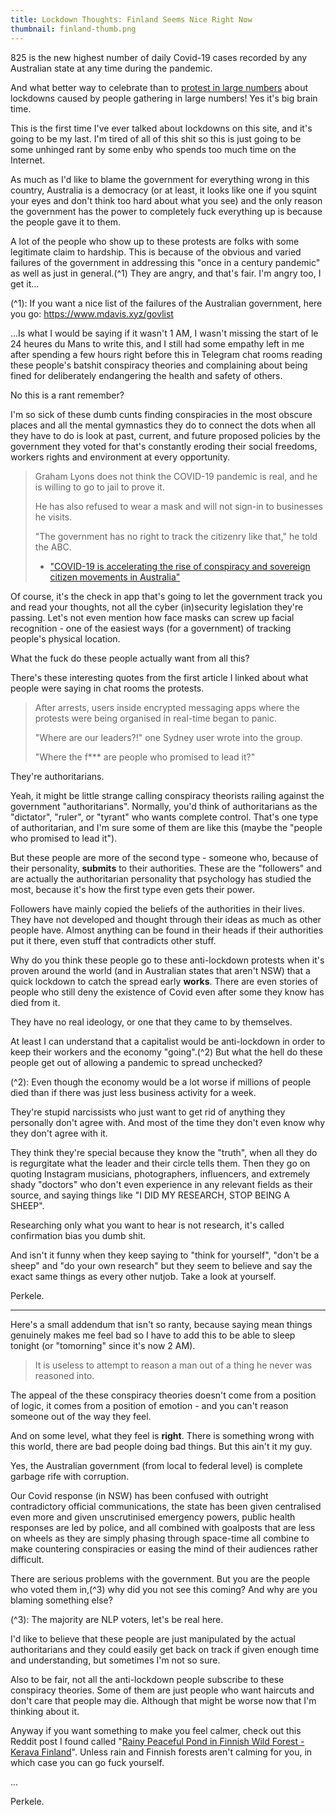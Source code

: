 ```yaml
---
title: Lockdown Thoughts: Finland Seems Nice Right Now
thumbnail: finland-thumb.png
---
```


825 is the new highest number of daily Covid-19 cases recorded by any Australian state at any time during the pandemic.

And what better way to celebrate than to [protest in large numbers](https://www.abc.net.au/news/2021-08-21/nsw-police-arrest-47-issue-260-penalties-anti-lockdown-protest-/100396384) about lockdowns caused by people gathering in large numbers! Yes it's big brain time.

This is the first time I've ever talked about lockdowns on this site, and it's going to be my last. I'm tired of all of this shit so this is just going to be some unhinged rant by some enby who spends too much time on the Internet.

As much as I'd like to blame the government for everything wrong in this country, Australia is a democracy (or at least, it looks like one if you squint your eyes and don't think too hard about what you see) and the only reason the government has the power to completely fuck everything up is because the people gave it to them.

A lot of the people who show up to these protests are folks with some legitimate claim to hardship. This is because of the obvious and varied failures of the government in addressing this "once in a century pandemic" as well as just in general.(^1) They are angry, and that's fair. I'm angry too, I get it...

(^1): If you want a nice list of the failures of the Australian government, here you go: https://www.mdavis.xyz/govlist

...Is what I would be saying if it wasn't 1 AM, I wasn't missing the start of le 24 heures du Mans to write this, and I still had some empathy left in me after spending a few hours right before this in Telegram chat rooms reading these people's batshit conspiracy theories and complaining about being fined for deliberately endangering the health and safety of others.

No this is a rant remember?

I'm so sick of these dumb cunts finding conspiracies in the most obscure places and all the mental gymnastics they do to connect the dots when all they have to do is look at past, current, and future proposed policies by the government they voted for that's constantly eroding their social freedoms, workers rights and environment at every opportunity.

> Graham Lyons does not think the COVID-19 pandemic is real, and he is willing to go to jail to prove it.
>
> He has also refused to wear a mask and will not sign-in to businesses he visits.
>
> "The government has no right to track the citizenry like that," he told the ABC.
>
> * ["COVID-19 is accelerating the rise of conspiracy and sovereign citizen movements in Australia"](https://www.abc.net.au/news/2021-08-21/covid-19-accelerating-rise-of-conspiracy-movements-in-australia/100393666)

Of course, it's the check in app that's going to let the government track you and read your thoughts, not all the cyber (in)security legislation they're passing. Let's not even mention how face masks can screw up facial recognition - one of the easiest ways (for a government) of tracking people's physical location.

What the fuck do these people actually want from all this?

There's these interesting quotes from the first article I linked about what people were saying in chat rooms the protests.

> After arrests, users inside encrypted messaging apps where the protests were being organised in real-time began to panic.
>
> "Where are our leaders?!" one Sydney user wrote into the group.
>
> "Where the f\*\*\* are people who promised to lead it?"

They're authoritarians.

Yeah, it might be little strange calling conspiracy theorists railing against the government "authoritarians". Normally, you'd think of authoritarians as the "dictator", "ruler", or "tyrant" who wants complete control. That's one type of authoritarian, and I'm sure some of them are like this (maybe the "people who promised to lead it").

But these people are more of the second type - someone who, because of their personality, **submits** to their authorities. These are the "followers" and are actually the authoritarian personality that psychology has studied the most, because it's how the first type even gets their power.

Followers have mainly copied the beliefs of the authorities in their lives. They have not developed and thought through their ideas as much as other people have. Almost anything can be found in their heads if their authorities put it there, even stuff that contradicts other stuff.

Why do you think these people go to these anti-lockdown protests when it's proven around the world (and in Australian states that aren't NSW) that a quick lockdown to catch the spread early **works**. There are even stories of people who still deny the existence of Covid even after some they know has died from it.

They have no real ideology, or one that they came to by themselves.

At least I can understand that a capitalist would be anti-lockdown in order to keep their workers and the economy "going".(^2) But what the hell do these people get out of allowing a pandemic to spread unchecked?

(^2): Even though the economy would be a lot worse if millions of people died than if there was just less business activity for a week.

They're stupid narcissists who just want to get rid of anything they personally don't agree with. And most of the time they don't even know why they don't agree with it.

They think they're special because they know the "truth", when all they do is regurgitate what the leader and their circle tells them. Then they go on quoting Instagram musicians, photographers, influencers, and extremely shady "doctors" who don't even experience in any relevant fields as their source, and saying things like "I DID MY RESEARCH, STOP BEING A SHEEP".

Researching only what you want to hear is not research, it's called confirmation bias you dumb shit.

And isn't it funny when they keep saying to "think for yourself", "don't be a sheep" and "do your own research" but they seem to believe and say the exact same things as every other nutjob. Take a look at yourself.

Perkele.

---

Here's a small addendum that isn't so ranty, because saying mean things genuinely makes me feel bad so I have to add this to be able to sleep tonight (or "tomorning" since it's now 2 AM).

> It is useless to attempt to reason a man out of a thing he never was reasoned into.

The appeal of the these conspiracy theories doesn't come from a position of logic, it comes from a position of emotion - and you can't reason someone out of the way they feel.

And on some level, what they feel is **right**. There is something wrong with this world, there are bad people doing bad things. But this ain't it my guy.

Yes, the Australian government (from local to federal level) is complete garbage rife with corruption.

Our Covid response (in NSW) has been confused with outright contradictory official communications, the state has been given centralised even more and given unscrutinised emergency powers, public health responses are led by police, and all combined with goalposts that are less on wheels as they are simply phasing through space-time all combine to make countering conspiracies or easing the mind of their audiences rather difficult.

There are serious problems with the government. But you are the people who voted them in,(^3) why did you not see this coming? And why are you blaming something else?

(^3): The majority are NLP voters, let's be real here.

I'd like to believe that these people are just manipulated by the actual authoritarians and they could easily get back on track if given enough time and understanding, but sometimes I'm not so sure.

Also to be fair, not all the anti-lockdown people subscribe to these conspiracy theories. Some of them are just people who want haircuts and don't care that people may die. Although that might be worse now that I'm thinking about it.

Anyway if you want something to make you feel calmer, check out this Reddit post I found called "[Rainy Peaceful Pond in Finnish Wild Forest - Kerava Finland](https://www.reddit.com/r/raining/comments/p7iyoz/rainy_peaceful_pond_in_finnish_wild_forest_kerava/)". Unless rain and Finnish forests aren't calming for you, in which case you can go fuck yourself.

...

Perkele.
